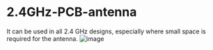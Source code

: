 # 2.4GHz-PCB-antenna
It can be used in all 2.4 GHz designs, especially where small space is required for the antenna. 
![image](https://user-images.githubusercontent.com/63910470/146196286-ebab79f9-c0d6-4674-8bf4-ffedbc62fa47.png)
